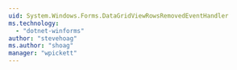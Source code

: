 ```yaml
---
uid: System.Windows.Forms.DataGridViewRowsRemovedEventHandler
ms.technology: 
  - "dotnet-winforms"
author: "stevehoag"
ms.author: "shoag"
manager: "wpickett"
---
```

